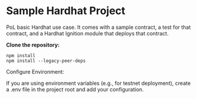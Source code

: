 # Sample Hardhat Project

PoL basic Hardhat use case. It comes with a sample contract, a test for that contract, and a Hardhat Ignition module that deploys that contract.


**Clone the repository:**

```shell
npm install
npm install --legacy-peer-deps
```
Configure Environment:

If you are using environment variables (e.g., for testnet deployment), create a .env file in the project root and add your configuration.
